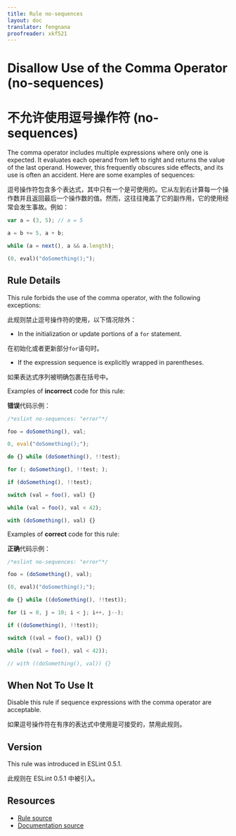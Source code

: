 ```yaml
---
title: Rule no-sequences
layout: doc
translator: fengnana
proofreader: xkf521
---
```

<!-- Note: No pull requests accepted for this file. See README.md in the root directory for details. -->

# Disallow Use of the Comma Operator (no-sequences)

# 不允许使用逗号操作符 (no-sequences)

The comma operator includes multiple expressions where only one is expected. It evaluates each operand from left to right and returns the value of the last operand. However, this frequently obscures side effects, and its use is often an accident. Here are some examples of sequences:

逗号操作符包含多个表达式，其中只有一个是可使用的。它从左到右计算每一个操作数并且返回最后一个操作数的值。然而，这往往掩盖了它的副作用，它的使用经常会发生事故。例如：

```js
var a = (3, 5); // a = 5

a = b += 5, a + b;

while (a = next(), a && a.length);

(0, eval)("doSomething();");
```

## Rule Details

This rule forbids the use of the comma operator, with the following exceptions:

此规则禁止逗号操作符的使用，以下情况除外：

* In the initialization or update portions of a `for` statement.

在初始化或者更新部分`for`语句时。

* If the expression sequence is explicitly wrapped in parentheses.

如果表达式序列被明确包裹在括号中。

Examples of **incorrect** code for this rule:

**错误**代码示例：

```js
/*eslint no-sequences: "error"*/

foo = doSomething(), val;

0, eval("doSomething();");

do {} while (doSomething(), !!test);

for (; doSomething(), !!test; );

if (doSomething(), !!test);

switch (val = foo(), val) {}

while (val = foo(), val < 42);

with (doSomething(), val) {}
```

Examples of **correct** code for this rule:

**正确**代码示例：

```js
/*eslint no-sequences: "error"*/

foo = (doSomething(), val);

(0, eval)("doSomething();");

do {} while ((doSomething(), !!test));

for (i = 0, j = 10; i < j; i++, j--);

if ((doSomething(), !!test));

switch ((val = foo(), val)) {}

while ((val = foo(), val < 42));

// with ((doSomething(), val)) {}
```

## When Not To Use It

Disable this rule if sequence expressions with the comma operator are acceptable.

如果逗号操作符在有序的表达式中使用是可接受的，禁用此规则。

## Version

This rule was introduced in ESLint 0.5.1.

此规则在 ESLint 0.5.1 中被引入。

## Resources

* [Rule source](https://github.com/eslint/eslint/tree/master/lib/rules/no-sequences.js)
* [Documentation source](https://github.com/eslint/eslint/tree/master/docs/rules/no-sequences.md)
